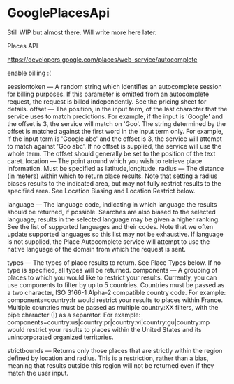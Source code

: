 # GooglePlacesApi

Still WIP but almost there. Will write more here later.

Places API

https://developers.google.com/places/web-service/autocomplete

enable billing :(

sessiontoken — A random string which identifies an autocomplete session for billing purposes. If this parameter is omitted from an autocomplete request, the request is billed independently. See the pricing sheet for details.
offset — The position, in the input term, of the last character that the service uses to match predictions. For example, if the input is 'Google' and the offset is 3, the service will match on 'Goo'. The string determined by the offset is matched against the first word in the input term only. For example, if the input term is 'Google abc' and the offset is 3, the service will attempt to match against 'Goo abc'. If no offset is supplied, the service will use the whole term. The offset should generally be set to the position of the text caret.
location — The point around which you wish to retrieve place information. Must be specified as latitude,longitude.
radius — The distance (in meters) within which to return place results. Note that setting a radius biases results to the indicated area, but may not fully restrict results to the specified area. See Location Biasing and Location Restrict below.

language — The language code, indicating in which language the results should be returned, if possible. 
Searches are also biased to the selected language; results in the selected language may be given a higher ranking. 
See the list of supported languages and their codes. Note that we often update supported languages so this list may not be exhaustive. If language is not supplied, the Place Autocomplete service will attempt to use the native language of the domain from which the request is sent.

types — The types of place results to return. See Place Types below. If no type is specified, all types will be returned.
components — A grouping of places to which you would like to restrict your results. Currently, you can use components to filter by up to 5 countries. Countries must be passed as a two character, ISO 3166-1 Alpha-2 compatible country code. For example: components=country:fr would restrict your results to places within France. Multiple countries must be passed as multiple country:XX filters, with the pipe character (|) as a separator. For example: components=country:us|country:pr|country:vi|country:gu|country:mp would restrict your results to places within the United States and its unincorporated organized territories.

strictbounds — Returns only those places that are strictly within the region defined by location and radius. This is a restriction, rather than a bias, meaning that results outside this region will not be returned even if they match the user input.